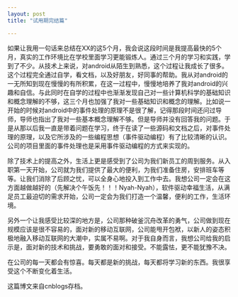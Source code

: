```yaml
---
layout: post
title: "试用期完结篇"

---
```

如果让我用一句话来总结在XX的这5个月，我会说这段时间是我提高最快的5个月，真实的工作环境比在学校里面学习更能锻炼人。通过三个月的学习和实践，学到了不少。从技术上来说，对android从陌生到熟悉，这个过程让我成长了很多。这个过程完全通过自学，看文档，以及好朋友，好同事的帮助。我从对android的一无所知到现在慢慢的有所积累，在这一过程中，慢慢地培养了我对android的兴趣和自信。与此同时在自学的过程中也渐渐发现自己对一些计算机科学的基础知识和概念理解的不够，这三个月也加强了我对一些基础知识和概念的理解。比如说一开始的时候对android中的事件处理的原理不是很了解，记得那段时间还问过导师，导师也指出了我对一些基本概念理解不够。但是导师并没有回答我的问题。于是从那以后我一直是带着问题在学习，终于在读了一些源码和文档之后，对事件处理的原理，以及它所涉及的一些编程思想（事件驱动编程）有了比较清晰的认识。公司的项目里面的事件处理也是采用事件驱动编程的方式来实现的。

除了技术上的提高之外，生活上更是感受到了公司为我们新员工的周到服务。从入职第一天开始，公司就为我们提供了最大的便利，为我们准备住房，安排班车等等。让我们消除了后顾之忧，可以全身心地投入到工作中去。我想公司一定会在这方面越做越好的（先解决个午饭先！！！Nyah-Nyah），软件驱动幸福生活，从满足员工最迫切的需求开始，公司一定会为我们打造一个温馨，便利的工作，生活环境。

另外一个让我感受比较深的地方是，公司那种破釜沉舟改革的勇气，公司做到现在规模应该是很不容易的，面对新的移动互联网，公司能甩开包袱，以新人的姿态积极地融入移动互联网的大潮中，实属不易啊。对于我自身而言，我想公司给我的启示是，面对新的技术和挑战，要勇敢的面对和接受。不能露怯，更不能犹豫不决。

在公司的每一天都会有惊喜。每天都是新的挑战，每天都将学习新的东西。我很享受这个不断变化着生活。

这篇博文来自cnblogs存档。